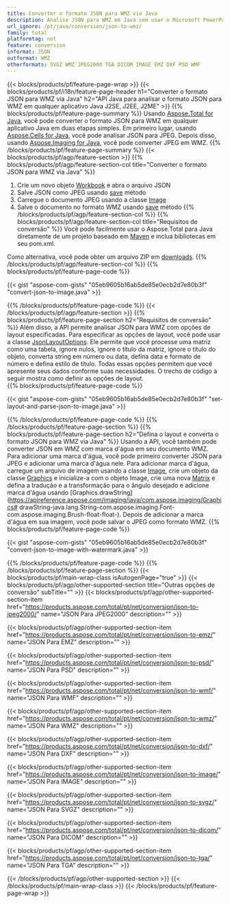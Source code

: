 ```yaml
---
title: Converter o formato JSON para WMZ via Java
description: Analise JSON para WMZ em Java sem usar o Microsoft PowerPoint
url_ignore: /pt/java/conversion/json-to-wmz/
family: total
platformtag: net
feature: conversion
informat: JSON
outformat: WMZ
otherformats: SVGZ WMZ JPEG2000 TGA DICOM IMAGE EMZ DXF PSD WMF
---
```

{{< blocks/products/pf/feature-page-wrap >}}
{{< blocks/products/pf/i18n/feature-page-header h1="Converter o formato JSON para WMZ via Java" h2="API Java para analisar o formato JSON para WMZ em qualquer aplicativo Java J2SE, J2EE, J2ME" >}}
{{% blocks/products/pf/feature-page-summary %}}
Usando [Aspose.Total for Java](https://products.aspose.com/total/java/), você pode converter o formato JSON para WMZ em qualquer aplicativo Java em duas etapas simples. Em primeiro lugar, usando [Aspose.Cells for Java](https://products.aspose.com/cells/java/), você pode analisar JSON para JPEG. Depois disso, usando [Aspose.Imaging for Java](https://products.aspose.com/imaging/java/), você pode converter JPEG em WMZ.
{{% /blocks/products/pf/feature-page-summary  %}}
{{< blocks/products/pf/agp/feature-section >}}
{{% blocks/products/pf/agp/feature-section-col title="Converter o formato JSON para WMZ via Java" %}}
1. Crie um novo objeto [Workbook](https://apireference.aspose.com/cells/java/com.aspose.cells/Workbook) e abra o arquivo JSON
2. Salve JSON como JPEG usando [save](https://apireference.aspose.com/cells/java/com.aspose.cells/workbook#save(java.lang.String,%20com.aspose.cells.SaveOptions) ) método
3. Carregue o documento JPEG usando a classe [Image](https://apireference.aspose.com/imaging/java/com.aspose.imaging/Image)
4. Salve o documento no formato WMZ usando [save](https://apireference.aspose.com/imaging/java/com.aspose.imaging/Image#save-java.lang.String-com.aspose.imaging.ImageOptionsBase-) método
{{% /blocks/products/pf/agp/feature-section-col %}}
{{% blocks/products/pf/agp/feature-section-col title="Requisitos de conversão" %}}
Você pode facilmente usar o Aspose.Total para Java diretamente de um projeto baseado em [Maven](https://repository.aspose.com/webapp/#/artifacts/browse/tree/General/repo/com/aspose/aspose-total) e inclua bibliotecas em seu pom.xml.

Como alternativa, você pode obter um arquivo ZIP em [downloads](https://downloads.aspose.com/total/java).
{{% /blocks/products/pf/agp/feature-section-col %}}
{{% blocks/products/pf/feature-page-code %}}

{{< gist "aspose-com-gists" "05eb9605b16ab5de85e0ecb2d7e80b3f" "convert-json-to-image.java" >}}


{{% /blocks/products/pf/feature-page-code %}}
{{< /blocks/products/pf/agp/feature-section >}}
{{% blocks/products/pf/feature-page-section  h2="Requisitos de conversão" %}}
Além disso, a API permite analisar JSON para WMZ com opções de layout especificadas. Para especificar as opções de layout, você pode usar a classe [JsonLayoutOptions](https://apireference.aspose.com/cells/java/com.aspose.cells/jsonlayouttoptions). Ele permite que você processe uma matriz como uma tabela, ignore nulos, ignore o título da matriz, ignore o título do objeto, converta string em número ou data, defina data e formato de número e defina estilo de título. Todas essas opções permitem que você apresente seus dados conforme suas necessidades. O trecho de código a seguir mostra como definir as opções de layout.  
{{% blocks/products/pf/feature-page-code %}}

{{< gist "aspose-com-gists" "05eb9605b16ab5de85e0ecb2d7e80b3f" "set-layout-and-parse-json-to-image.java" >}}

{{% /blocks/products/pf/feature-page-code  %}}
{{% /blocks/products/pf/feature-page-section %}}
{{% blocks/products/pf/feature-page-section  h2="Defina o layout e converta o formato JSON para WMZ via Java" %}}
Usando a API, você também pode converter JSON em WMZ com marca d'água em seu documento WMZ. Para adicionar uma marca d'água, você pode primeiro converter JSON para JPEG e adicionar uma marca d'água nele. Para adicionar marca d'água, carregue um arquivo de imagem usando a classe [Image](https://apireference.aspose.com/imaging/java/com.aspose.imaging/Image), crie um objeto da classe [Graphics](https://apireference.aspose.com/imaging/java/com.aspose.imaging/Graphics) e inicialize-a com o objeto Image, crie uma nova [Matrix](https://apireference.aspose.com/imaging/java/com.aspose.imaging/Matrix) e defina a tradução e a transformação para o ângulo desejado e adicione marca d'água usando [Graphics.drawString](https://apireference.aspose.com/imaging/java/com.aspose.imaging/Graphics# drawString-java.lang.String-com.aspose.imaging.Font-com.aspose.imaging.Brush-float-float-). Depois de adicionar a marca d'água em sua imagem, você pode salvar o JPEG como formato WMZ. 
{{% blocks/products/pf/feature-page-code %}}

{{< gist "aspose-com-gists" "05eb9605b16ab5de85e0ecb2d7e80b3f" "convert-json-to-image-with-watermark.java" >}}

{{% /blocks/products/pf/feature-page-code  %}}
{{% /blocks/products/pf/feature-page-section %}}
{{< blocks/products/pf/main-wrap-class isAutogenPage="true" >}}
{{< blocks/products/pf/agp/other-supported-section title="Outras opções de conversão" subTitle="" >}}
{{< blocks/products/pf/agp/other-supported-section-item href="https://products.aspose.com/total/pt/net/conversion/json-to-jpeg2000/" name="JSON Para JPEG2000" description="" >}}

{{< blocks/products/pf/agp/other-supported-section-item href="https://products.aspose.com/total/pt/net/conversion/json-to-emz/" name="JSON Para EMZ" description="" >}}

{{< blocks/products/pf/agp/other-supported-section-item href="https://products.aspose.com/total/pt/net/conversion/json-to-psd/" name="JSON Para PSD" description="" >}}

{{< blocks/products/pf/agp/other-supported-section-item href="https://products.aspose.com/total/pt/net/conversion/json-to-wmf/" name="JSON Para WMF" description="" >}}

{{< blocks/products/pf/agp/other-supported-section-item href="https://products.aspose.com/total/pt/net/conversion/json-to-wmz/" name="JSON Para WMZ" description="" >}}

{{< blocks/products/pf/agp/other-supported-section-item href="https://products.aspose.com/total/pt/net/conversion/json-to-dxf/" name="JSON Para DXF" description="" >}}

{{< blocks/products/pf/agp/other-supported-section-item href="https://products.aspose.com/total/pt/net/conversion/json-to-image/" name="JSON Para IMAGE" description="" >}}

{{< blocks/products/pf/agp/other-supported-section-item href="https://products.aspose.com/total/pt/net/conversion/json-to-svgz/" name="JSON Para SVGZ" description="" >}}

{{< blocks/products/pf/agp/other-supported-section-item href="https://products.aspose.com/total/pt/net/conversion/json-to-dicom/" name="JSON Para DICOM" description="" >}}

{{< blocks/products/pf/agp/other-supported-section-item href="https://products.aspose.com/total/pt/net/conversion/json-to-tga/" name="JSON Para TGA" description="" >}}


{{< /blocks/products/pf/agp/other-supported-section >}}
{{< /blocks/products/pf/main-wrap-class >}}
{{< /blocks/products/pf/feature-page-wrap >}}